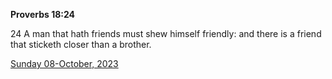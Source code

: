 **Proverbs 18:24**

24 A man that hath friends must shew himself friendly: and there is a friend that sticketh closer than a brother. 

[Sunday 08-October, 2023](https://getbible.net/kjv/Proverbs/18/24)
